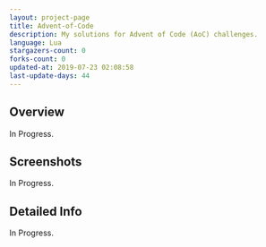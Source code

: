 ```yaml
---
layout: project-page
title: Advent-of-Code
description: My solutions for Advent of Code (AoC) challenges.
language: Lua
stargazers-count: 0
forks-count: 0
updated-at: 2019-07-23 02:08:58
last-update-days: 44
---
```

<!---
Gregoire Boiron <gregoire.boiron@gmail.com>
Copyright (c) 2018 Gregoire Boiron  All Rights Reserved.
--->

Overview
--------------------
In Progress.

Screenshots
--------------------
In Progress.

Detailed Info
--------------------
In Progress.

